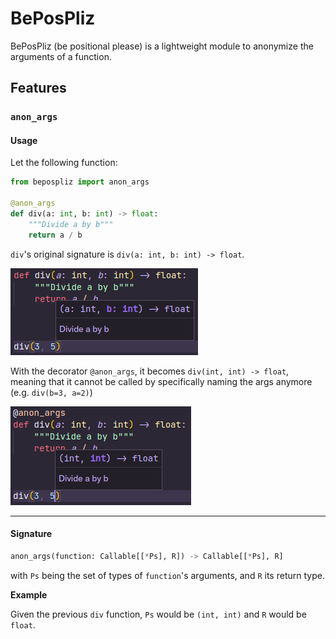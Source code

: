 # BePosPliz

BePosPliz (be positional please) is a lightweight module to anonymize the arguments of a function.

## Features

### `anon_args`

#### Usage

Let the following function:

```py
from bepospliz import anon_args

@anon_args
def div(a: int, b: int) -> float:
    """Divide a by b"""
    return a / b
```

`div`'s original signature is `div(a: int, b: int) -> float`.

![`div` without decorator](./docs/assets/div_original.png)

With the decorator `@anon_args`, it becomes `div(int, int) -> float`, meaning that it cannot be called by specifically naming the args anymore (e.g. `div(b=3, a=2)`)

![`div` with the decorator](./docs/assets/div_anon_args.png)

---

#### Signature

```py
anon_args(function: Callable[[*Ps], R]) -> Callable[[*Ps], R]
```

with `Ps` being the set of types of `function`'s arguments, and `R` its return type.

**Example**

Given the previous `div` function, `Ps` would be `(int, int)` and `R` would be `float`.
